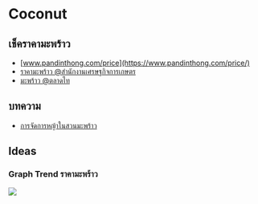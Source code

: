 # Coconut

## เช็คราคามะพร้าว

- [www.pandinthong.com/price](https://www.pandinthong.com/price/)
- [ราคามะพร้าว @สำนักงานเศรษฐกิจการเกษตร](http://www.oae.go.th/view/1/%E0%B8%A3%E0%B8%B2%E0%B8%84%E0%B8%B2%E0%B8%AA%E0%B8%B4%E0%B8%99%E0%B8%84%E0%B9%89%E0%B8%B2%E0%B8%A3%E0%B8%B2%E0%B8%A2%E0%B8%A7%E0%B8%B1%E0%B8%99/%E0%B8%A1%E0%B8%B5.%E0%B8%84.63/33512/TH-TH)
- [มะพร้าว @ตลาดไท](https://talaadthai.com/product-search/result?q=%E0%B8%A1%E0%B8%B0%E0%B8%9E%E0%B8%A3%E0%B9%89%E0%B8%B2%E0%B8%A7)

## บทความ

- [การจัดการหญ้าในสวนมะพร้าว](https://www.blog-cocosth.com/2018/02/%E0%B8%88%E0%B8%B1%E0%B8%94%E0%B8%81%E0%B8%B2%E0%B8%A3%E0%B8%AB%E0%B8%8D%E0%B9%89%E0%B8%B2%E0%B9%83%E0%B8%99%E0%B8%AA%E0%B8%A7%E0%B8%99%E0%B8%A1%E0%B8%B0%E0%B8%9E%E0%B8%A3%E0%B9%89%E0%B8%B2%E0%B8%A7/)


## Ideas

### Graph Trend ราคามะพร้าว

![](https://i.ibb.co/crF16Yb/Screen-Shot-2020-03-31-at-11-57-21.png)
